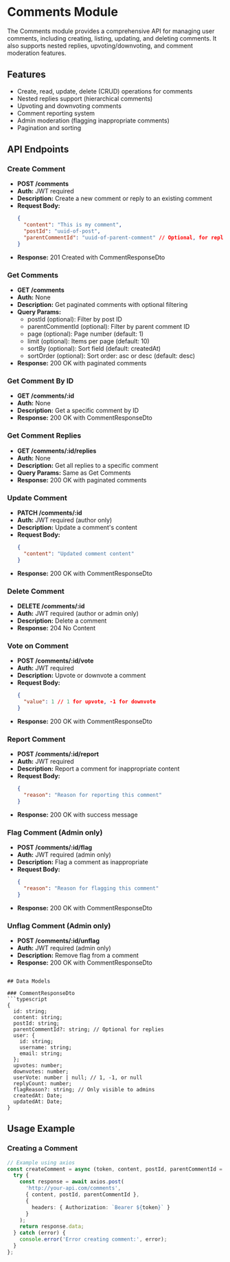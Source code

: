 # Comments Module

The Comments module provides a comprehensive API for managing user comments, including creating, listing, updating, and deleting comments. It also supports nested replies, upvoting/downvoting, and comment moderation features.

## Features

- Create, read, update, delete (CRUD) operations for comments
- Nested replies support (hierarchical comments)
- Upvoting and downvoting comments
- Comment reporting system
- Admin moderation (flagging inappropriate comments)
- Pagination and sorting

## API Endpoints

### Create Comment
- **POST /comments**
- **Auth:** JWT required
- **Description:** Create a new comment or reply to an existing comment
- **Request Body:**
  ```json
  {
    "content": "This is my comment",
    "postId": "uuid-of-post",
    "parentCommentId": "uuid-of-parent-comment" // Optional, for replies
  }
  ```
- **Response:** 201 Created with CommentResponseDto

### Get Comments
- **GET /comments**
- **Auth:** None
- **Description:** Get paginated comments with optional filtering
- **Query Params:**
  - postId (optional): Filter by post ID
  - parentCommentId (optional): Filter by parent comment ID
  - page (optional): Page number (default: 1)
  - limit (optional): Items per page (default: 10)
  - sortBy (optional): Sort field (default: createdAt)
  - sortOrder (optional): Sort order: asc or desc (default: desc)
- **Response:** 200 OK with paginated comments

### Get Comment By ID
- **GET /comments/:id**
- **Auth:** None
- **Description:** Get a specific comment by ID
- **Response:** 200 OK with CommentResponseDto

### Get Comment Replies
- **GET /comments/:id/replies**
- **Auth:** None
- **Description:** Get all replies to a specific comment
- **Query Params:** Same as Get Comments
- **Response:** 200 OK with paginated comments

### Update Comment
- **PATCH /comments/:id**
- **Auth:** JWT required (author only)
- **Description:** Update a comment's content
- **Request Body:**
  ```json
  {
    "content": "Updated comment content"
  }
  ```
- **Response:** 200 OK with CommentResponseDto

### Delete Comment
- **DELETE /comments/:id**
- **Auth:** JWT required (author or admin only)
- **Description:** Delete a comment
- **Response:** 204 No Content

### Vote on Comment
- **POST /comments/:id/vote**
- **Auth:** JWT required
- **Description:** Upvote or downvote a comment
- **Request Body:**
  ```json
  {
    "value": 1 // 1 for upvote, -1 for downvote
  }
  ```
- **Response:** 200 OK with CommentResponseDto

### Report Comment
- **POST /comments/:id/report**
- **Auth:** JWT required
- **Description:** Report a comment for inappropriate content
- **Request Body:**
  ```json
  {
    "reason": "Reason for reporting this comment"
  }
  ```
- **Response:** 200 OK with success message

### Flag Comment (Admin only)
- **POST /comments/:id/flag**
- **Auth:** JWT required (admin only)
- **Description:** Flag a comment as inappropriate
- **Request Body:**
  ```json
  {
    "reason": "Reason for flagging this comment"
  }
  ```
- **Response:** 200 OK with CommentResponseDto

### Unflag Comment (Admin only)
- **POST /comments/:id/unflag**
- **Auth:** JWT required (admin only)
- **Description:** Remove flag from a comment
- **Response:** 200 OK with CommentResponseDto
```

## Data Models

### CommentResponseDto
```typescript
{
  id: string;
  content: string;
  postId: string;
  parentCommentId?: string; // Optional for replies
  user: {
    id: string;
    username: string;
    email: string;
  };
  upvotes: number;
  downvotes: number;
  userVote: number | null; // 1, -1, or null
  replyCount: number;
  flagReason?: string; // Only visible to admins
  createdAt: Date;
  updatedAt: Date;
}
```

## Usage Example

### Creating a Comment
```typescript
// Example using axios
const createComment = async (token, content, postId, parentCommentId = null) => {
  try {
    const response = await axios.post(
      'http://your-api.com/comments',
      { content, postId, parentCommentId },
      {
        headers: { Authorization: `Bearer ${token}` }
      }
    );
    return response.data;
  } catch (error) {
    console.error('Error creating comment:', error);
  }
};
```
